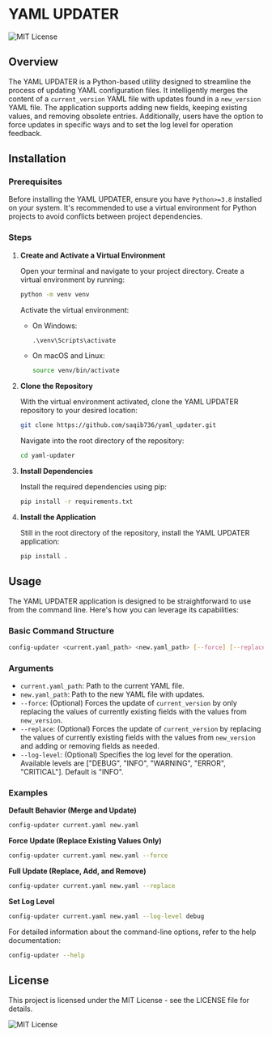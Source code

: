 # YAML UPDATER
![MIT License](https://img.shields.io/badge/license-MIT-green.svg)

## Overview

The YAML UPDATER is a Python-based utility designed to streamline the process of updating YAML configuration files. It intelligently merges the content of a `current_version` YAML file with updates found in a `new_version` YAML file. The application supports adding new fields, keeping existing values, and removing obsolete entries. Additionally, users have the option to force updates in specific ways and to set the log level for operation feedback.

## Installation

### Prerequisites

Before installing the YAML UPDATER, ensure you have `Python>=3.8` installed on your system. It's recommended to use a virtual environment for Python projects to avoid conflicts between project dependencies.

### Steps

1. **Create and Activate a Virtual Environment**

   Open your terminal and navigate to your project directory. Create a virtual environment by running:

   ```bash
   python -m venv venv
   ```

   Activate the virtual environment:

   - On Windows:

     ```cmd
     .\venv\Scripts\activate
     ```

   - On macOS and Linux:

     ```bash
     source venv/bin/activate
     ```

2. **Clone the Repository**

   With the virtual environment activated, clone the YAML UPDATER repository to your desired location:

   ```bash
   git clone https://github.com/saqib736/yaml_updater.git
   ```

   Navigate into the root directory of the repository:

   ```bash
   cd yaml-updater
   ```

3. **Install Dependencies**

   Install the required dependencies using pip:

   ```bash
   pip install -r requirements.txt
   ```

4. **Install the Application**

   Still in the root directory of the repository, install the YAML UPDATER application:

   ```bash
   pip install .
   ```

## Usage

The YAML UPDATER application is designed to be straightforward to use from the command line. Here's how you can leverage its capabilities:

### Basic Command Structure

```bash
config-updater <current.yaml_path> <new.yaml_path> [--force] [--replace] [--log-level LEVEL]
```

### Arguments

- `current.yaml_path`: Path to the current YAML file.
- `new.yaml_path`: Path to the new YAML file with updates.
- `--force`: (Optional) Forces the update of `current_version` by only replacing the values of currently existing fields with the values from `new_version`.
- `--replace`: (Optional) Forces the update of `current_version` by replacing the values of currently existing fields with the values from `new_version` and adding or removing fields as needed.
- `--log-level`: (Optional) Specifies the log level for the operation. Available levels are ["DEBUG", "INFO", "WARNING", "ERROR", "CRITICAL"]. Default is "INFO".

### Examples

**Default Behavior (Merge and Update)**

```bash
config-updater current.yaml new.yaml
```

**Force Update (Replace Existing Values Only)**

```bash
config-updater current.yaml new.yaml --force
```

**Full Update (Replace, Add, and Remove)**

```bash
config-updater current.yaml new.yaml --replace
```

**Set Log Level**

```bash
config-updater current.yaml new.yaml --log-level debug
```

For detailed information about the command-line options, refer to the help documentation:

```bash
config-updater --help
```

## License

This project is licensed under the MIT License - see the LICENSE file for details.

![MIT License](https://img.shields.io/badge/license-MIT-green.svg)
